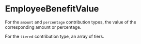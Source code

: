 # EmployeeBenefitValue

For the `amount` and `percentage` contribution types, the value of the corresponding amount or percentage.

For the `tiered` contribution type, an array of tiers.


